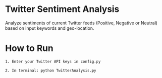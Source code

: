 # Twitter Sentiment Analysis
Analyze sentiments of current Twitter feeds (Positive, Negative or Neutral) based on input keywords and geo-location.

# How to Run
```sh
1. Enter your Twitter API keys in config.py

2. In terminal: python TwitterAnalysis.py
```
